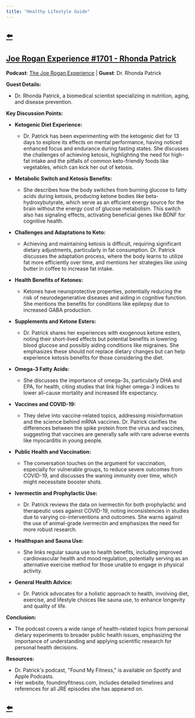 ```yaml
---
title: "Healthy Lifestyle Guide"
---
```


## [⬅️](/)

## [Joe Rogan Experience #1701 - Rhonda Patrick](https://www.youtube.com/watch?v=Yx9viPghp4o)

**Podcast**: [The Joe Rogan Experience](https://open.spotify.com/show/4rOoJ6Egrf8K2IrywzwOMk) | **Guest**: Dr. Rhonda Patrick

**Guest Details:**
- Dr. Rhonda Patrick, a biomedical scientist specializing in nutrition, aging, and disease prevention.

**Key Discussion Points:**

- **Ketogenic Diet Experience:**
  - Dr. Patrick has been experimenting with the ketogenic diet for 13 days to explore its effects on mental performance, having noticed enhanced focus and endurance during fasting states. She discusses the challenges of achieving ketosis, highlighting the need for high-fat intake and the pitfalls of common keto-friendly foods like vegetables, which can kick her out of ketosis.

- **Metabolic Switch and Ketosis Benefits:**
  - She describes how the body switches from burning glucose to fatty acids during ketosis, producing ketone bodies like beta-hydroxybutyrate, which serve as an efficient energy source for the brain without the energy cost of glucose metabolism. This switch also has signaling effects, activating beneficial genes like BDNF for cognitive health.

- **Challenges and Adaptations to Keto:**
  - Achieving and maintaining ketosis is difficult, requiring significant dietary adjustments, particularly in fat consumption. Dr. Patrick discusses the adaptation process, where the body learns to utilize fat more efficiently over time, and mentions her strategies like using butter in coffee to increase fat intake.

- **Health Benefits of Ketones:**
  - Ketones have neuroprotective properties, potentially reducing the risk of neurodegenerative diseases and aiding in cognitive function. She mentions the benefits for conditions like epilepsy due to increased GABA production.

- **Supplements and Ketone Esters:**
  - Dr. Patrick shares her experiences with exogenous ketone esters, noting their short-lived effects but potential benefits in lowering blood glucose and possibly aiding conditions like migraines. She emphasizes these should not replace dietary changes but can help experience ketosis benefits for those considering the diet.

- **Omega-3 Fatty Acids:**
  - She discusses the importance of omega-3s, particularly DHA and EPA, for health, citing studies that link higher omega-3 indices to lower all-cause mortality and increased life expectancy. 

- **Vaccines and COVID-19:**
  - They delve into vaccine-related topics, addressing misinformation and the science behind mRNA vaccines. Dr. Patrick clarifies the differences between the spike protein from the virus and vaccines, suggesting that vaccines are generally safe with rare adverse events like myocarditis in young people. 

- **Public Health and Vaccination:**
  - The conversation touches on the argument for vaccination, especially for vulnerable groups, to reduce severe outcomes from COVID-19, and discusses the waning immunity over time, which might necessitate booster shots.

- **Ivermectin and Prophylactic Use:**
  - Dr. Patrick reviews the data on ivermectin for both prophylactic and therapeutic uses against COVID-19, noting inconsistencies in studies due to varying co-interventions and outcomes. She warns against the use of animal-grade ivermectin and emphasizes the need for more robust research.

- **Healthspan and Sauna Use:**
  - She links regular sauna use to health benefits, including improved cardiovascular health and mood regulation, potentially serving as an alternative exercise method for those unable to engage in physical activity.

- **General Health Advice:**
  - Dr. Patrick advocates for a holistic approach to health, involving diet, exercise, and lifestyle choices like sauna use, to enhance longevity and quality of life.

**Conclusion:**
- The podcast covers a wide range of health-related topics from personal dietary experiments to broader public health issues, emphasizing the importance of understanding and applying scientific research for personal health decisions.

**Resources:**
- Dr. Patrick's podcast, "Found My Fitness," is available on Spotify and Apple Podcasts.
- Her website, foundmyfitness.com, includes detailed timelines and references for all JRE episodes she has appeared on.

## [⬅️](/)